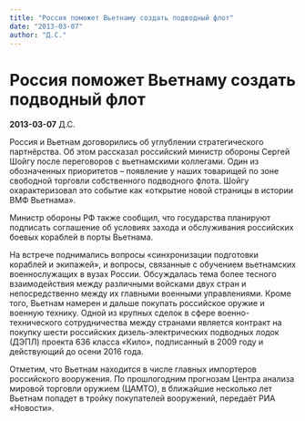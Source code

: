 ```yaml
---
title: "Россия поможет Вьетнаму создать подводный флот"
date: "2013-03-07"
author: "Д.С."
---
```


# Россия поможет Вьетнаму создать подводный флот

**2013-03-07** Д.С.

Россия и Вьетнам договорились об  углублении стратегического партнёрства. Об этом рассказал российский  министр обороны Сергей Шойгу после переговоров с вьетнамскими коллегами.  Один из обозначенных приоритетов – появление у наших товарищей по зоне  свободной торговли собственного подводного флота. Шойгу охарактеризовал  это событие как «открытие новой страницы в истории ВМФ Вьетнама».

Министр  обороны РФ также сообщил, что государства планируют подписать  соглашение об условиях захода и обслуживания российских боевых кораблей в  порты Вьетнама.

На встрече поднимались вопросы «синхронизации  подготовки кораблей и экипажей», и вопросы, связанные с обучением  вьетнамских военнослужащих в вузах России. Обсуждалась тема более  тесного взаимодействия между различными войсками двух стран и  непосредственно между их главными военными управлениями. Кроме того,  Вьетнам намерен и дальше покупать российское оружие и военную технику.  Одной из крупных сделок в сфере военно-технического сотрудничества между  странами является контракт на покупку шести российских  дизель-электрических подводных лодок (ДЭПЛ) проекта 636 класса «Кило»,  подписанный в 2009 году и действующий до осени 2016 года.

Отметим,  что Вьетнам находится в числе главных импортеров российского  вооружения. По прошлогодним прогнозам Центра анализа мировой торговли  оружием (ЦАМТО), в ближайшие несколько лет Вьетнам попадет в тройку  покупателей вооружений, передаёт РИА «Новости».